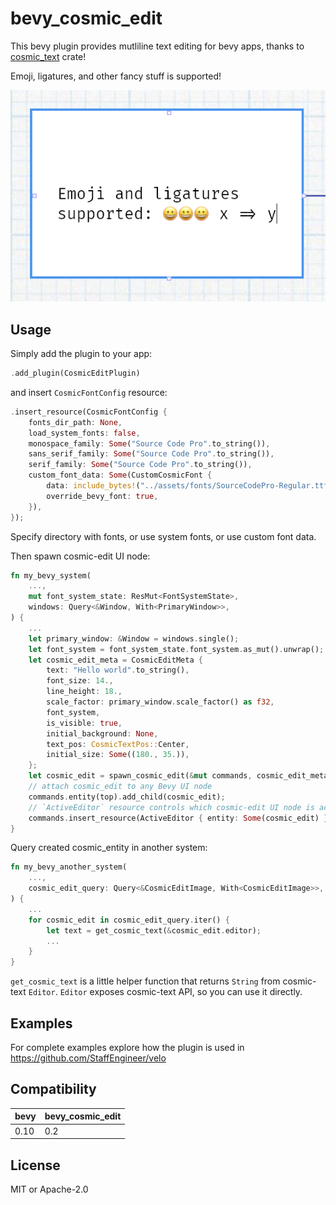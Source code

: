 # bevy_cosmic_edit

This bevy plugin provides mutliline text editing for bevy apps, thanks to [cosmic_text](https://github.com/pop-os/cosmic-text) crate!

Emoji, ligatures, and other fancy stuff is supported!

![bevy_cosmic_edit](./bevy_cosmic_edit.png)

## Usage

Simply add the plugin to your app:

```rust
.add_plugin(CosmicEditPlugin)
```

and insert `CosmicFontConfig` resource:

```rust
.insert_resource(CosmicFontConfig {
    fonts_dir_path: None,
    load_system_fonts: false,
    monospace_family: Some("Source Code Pro".to_string()),
    sans_serif_family: Some("Source Code Pro".to_string()),
    serif_family: Some("Source Code Pro".to_string()),
    custom_font_data: Some(CustomCosmicFont {
        data: include_bytes!("../assets/fonts/SourceCodePro-Regular.ttf"),
        override_bevy_font: true,
    }),
});
```

Specify directory with fonts, or use system fonts, or use custom font data.

Then spawn cosmic-edit UI node:

```rust
fn my_bevy_system(
    ...,
    mut font_system_state: ResMut<FontSystemState>,
    windows: Query<&Window, With<PrimaryWindow>>,
) {
    ...
    let primary_window: &Window = windows.single();
    let font_system = font_system_state.font_system.as_mut().unwrap();
    let cosmic_edit_meta = CosmicEditMeta {
        text: "Hello world".to_string(),
        font_size: 14.,
        line_height: 18.,
        scale_factor: primary_window.scale_factor() as f32,
        font_system,
        is_visible: true,
        initial_background: None,
        text_pos: CosmicTextPos::Center,
        initial_size: Some((180., 35.)),
    };
    let cosmic_edit = spawn_cosmic_edit(&mut commands, cosmic_edit_meta);
    // attach cosmic_edit to any Bevy UI node
    commands.entity(top).add_child(cosmic_edit);
    // `ActiveEditor` resource controls which cosmic-edit UI node is active (may be useful when window has multiple cosmic-edit nodes)
    commands.insert_resource(ActiveEditor { entity: Some(cosmic_edit) });
}
```

Query created cosmic_entity in another system:
```rust
fn my_bevy_another_system(
    ...,
    cosmic_edit_query: Query<&CosmicEditImage, With<CosmicEditImage>>,
) {
    ...
    for cosmic_edit in cosmic_edit_query.iter() {
        let text = get_cosmic_text(&cosmic_edit.editor);
        ...
    }
}
```


`get_cosmic_text` is a little helper function that returns `String` from cosmic-text `Editor`. `Editor` exposes cosmic-text API, so you can use it directly.



## Examples

For complete examples explore how the plugin is used in https://github.com/StaffEngineer/velo


## Compatibility

| bevy | bevy\_cosmic_edit |
| ---- | ----------------- |
| 0.10 | 0.2               |

## License

MIT or Apache-2.0